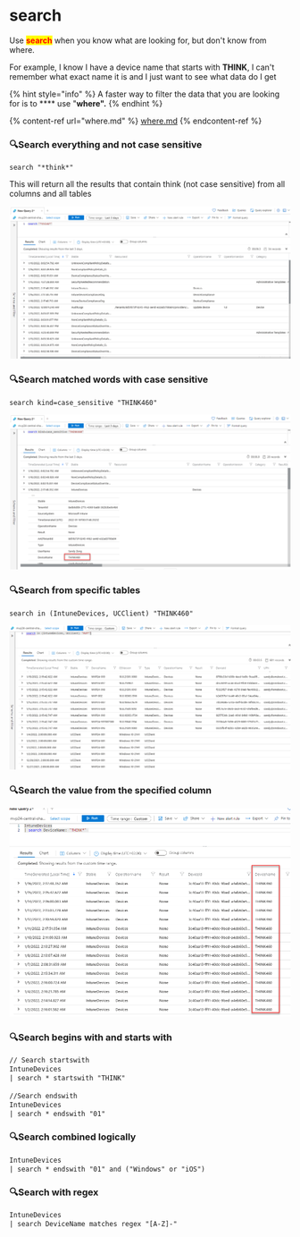 # search

Use <mark style="color:red;">**search**</mark> when you know what are looking for, but don't know from where.&#x20;

For example, I know I have a device name that starts with **THINK**, I can't remember what exact name it is and I just want to see what data do I get

{% hint style="info" %}
A faster way to filter the data that you are looking for is to **** use "**where".** &#x20;
{% endhint %}

{% content-ref url="where.md" %}
[where.md](where.md)
{% endcontent-ref %}

### &#x20;🔍Search everything and not case sensitive

```
search "*think*"
```

This will return all the results that contain think (not case sensitive) from all columns and all tables

![search anything and not case sensitive](<../../.gitbook/assets/image (7).png>)

### 🔍Search matched words with case sensitive

```
search kind=case_sensitive "THINK460"
```

![Search matched words with case sensitive](<../../.gitbook/assets/image (19).png>)

### 🔍Search from specific tables

```
search in (IntuneDevices, UCClient) "THINK460"
```

![Search from specific tables](<../../.gitbook/assets/image (14).png>)

### 🔍Search the value from the specified column

![Search the value from the specified column](<../../.gitbook/assets/image (27).png>)

### 🔍Search begins with and starts with

```
// Search startswith
IntuneDevices
| search * startswith "THINK" 

//Search endswith
IntuneDevices
| search * endswith "01" 
```

### 🔍Search combined logically

```
IntuneDevices
| search * endswith "01" and ("Windows" or "iOS")
```

### 🔍Search with regex

```
IntuneDevices
| search DeviceName matches regex "[A-Z]-"
```
